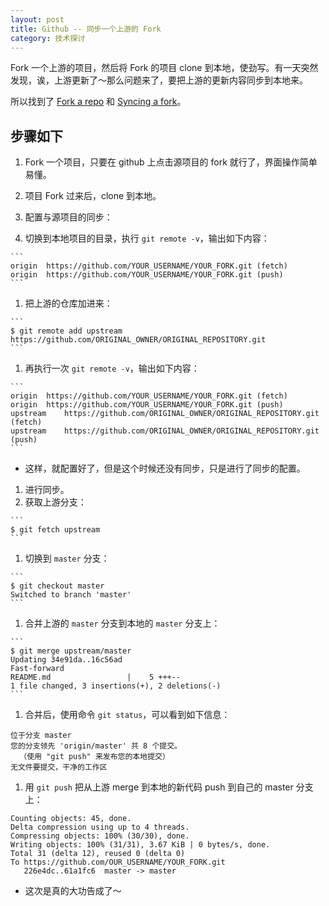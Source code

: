 ```yaml
---
layout: post
title: Github -- 同步一个上游的 Fork
category: 技术探讨
---
```


Fork 一个上游的项目，然后将 Fork 的项目 clone 到本地，使劲写。有一天突然发现，诶，上游更新了～那么问题来了，要把上游的更新内容同步到本地来。

所以找到了 [Fork a repo](https://help.github.com/articles/fork-a-repo/) 和 [Syncing a fork](https://help.github.com/articles/syncing-a-fork/)。

## 步骤如下

1. Fork 一个项目，只要在 github 上点击源项目的 fork 就行了，界面操作简单易懂。
1. 项目 Fork 过来后，clone 到本地。
1. 配置与源项目的同步：

  1. 切换到本地项目的目录，执行 `git remote -v`，输出如下内容：
    
    ```
    origin  https://github.com/YOUR_USERNAME/YOUR_FORK.git (fetch)
    origin  https://github.com/YOUR_USERNAME/YOUR_FORK.git (push)
    ```

  1. 把上游的仓库加进来：

    ```
    $ git remote add upstream https://github.com/ORIGINAL_OWNER/ORIGINAL_REPOSITORY.git
    ```

  1. 再执行一次 `git remote -v`，输出如下内容：

    ```
    origin  https://github.com/YOUR_USERNAME/YOUR_FORK.git (fetch)
    origin  https://github.com/YOUR_USERNAME/YOUR_FORK.git (push)
    upstream	https://github.com/ORIGINAL_OWNER/ORIGINAL_REPOSITORY.git (fetch)
    upstream	https://github.com/ORIGINAL_OWNER/ORIGINAL_REPOSITORY.git (push)
    ```

  * 这样，就配置好了，但是这个时候还没有同步，只是进行了同步的配置。

1. 进行同步。
  1. 获取上游分支：

    ```
    $ git fetch upstream
    ```

  1. 切换到 `master` 分支：

    ```
    $ git checkout master
    Switched to branch 'master'
    ```

  1. 合并上游的 `master` 分支到本地的 `master` 分支上：

    ```
    $ git merge upstream/master
    Updating 34e91da..16c56ad
    Fast-forward
    README.md                 |    5 +++--
    1 file changed, 3 insertions(+), 2 deletions(-)
    ```

1. 合并后，使用命令 `git status`，可以看到如下信息：

  ```
  位于分支 master
  您的分支领先 'origin/master' 共 8 个提交。
    （使用 "git push" 来发布您的本地提交）
  无文件要提交，干净的工作区
  ```

1. 用 `git push` 把从上游 merge 到本地的新代码 push 到自己的 master 分支上：

  ```
  Counting objects: 45, done.
  Delta compression using up to 4 threads.
  Compressing objects: 100% (30/30), done.
  Writing objects: 100% (31/31), 3.67 KiB | 0 bytes/s, done.
  Total 31 (delta 12), reused 0 (delta 0)
  To https://github.com/OUR_USERNAME/YOUR_FORK.git
     226e4dc..61a1fc6  master -> master
  ```


* 这次是真的大功告成了～
